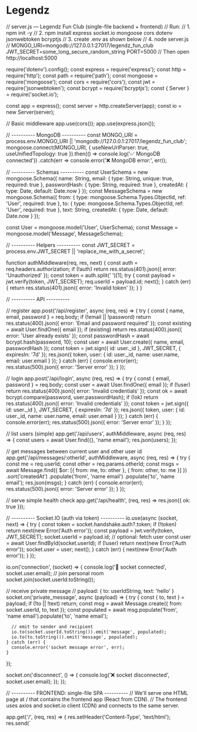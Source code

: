 # Legendz
// server.js — Legendz Fun Club (single-file backend + frontend)
// Run:
// 1. npm init -y
// 2. npm install express socket.io mongoose cors dotenv jsonwebtoken bcryptjs
// 3. create .env as shown below
// 4. node server.js
// MONGO_URI=mongodb://127.0.0.1:27017/legendz_fun_club
JWT_SECRET=some_long_secure_random_string
PORT=5000
// Then open http://localhost:5000

require('dotenv').config();
const express = require('express');
const http = require('http');
const path = require('path');
const mongoose = require('mongoose');
const cors = require('cors');
const jwt = require('jsonwebtoken');
const bcrypt = require('bcryptjs');
const { Server } = require('socket.io');

const app = express();
const server = http.createServer(app);
const io = new Server(server);

// Basic middleware
app.use(cors());
app.use(express.json());

// ---------- MongoDB ----------
const MONGO_URI = process.env.MONGO_URI || 'mongodb://127.0.0.1:27017/legendz_fun_club';
mongoose.connect(MONGO_URI, {
  useNewUrlParser: true,
  useUnifiedTopology: true
}).then(() => console.log('✅ MongoDB connected'))
  .catch(err => console.error('❌ MongoDB error:', err));

// ---------- Schemas ----------
const UserSchema = new mongoose.Schema({
  name: String,
  email: { type: String, unique: true, required: true },
  passwordHash: { type: String, required: true },
  createdAt: { type: Date, default: Date.now }
});
const MessageSchema = new mongoose.Schema({
  from: { type: mongoose.Schema.Types.ObjectId, ref: 'User', required: true },
  to: { type: mongoose.Schema.Types.ObjectId, ref: 'User', required: true },
  text: String,
  createdAt: { type: Date, default: Date.now }
});

const User = mongoose.model('User', UserSchema);
const Message = mongoose.model('Message', MessageSchema);

// ---------- Helpers ----------
const JWT_SECRET = process.env.JWT_SECRET || 'replace_me_with_a_secret';

function authMiddleware(req, res, next) {
  const auth = req.headers.authorization;
  if (!auth) return res.status(401).json({ error: 'Unauthorized' });
  const token = auth.split(' ')[1];
  try {
    const payload = jwt.verify(token, JWT_SECRET);
    req.userId = payload.id;
    next();
  } catch (err) {
    return res.status(401).json({ error: 'Invalid token' });
  }
}

// ---------- API ----------

// register
app.post('/api/register', async (req, res) => {
  try {
    const { name, email, password } = req.body;
    if (!email || !password) return res.status(400).json({ error: 'Email and password required' });
    const existing = await User.findOne({ email });
    if (existing) return res.status(400).json({ error: 'User already exists' });
    const passwordHash = await bcrypt.hash(password, 10);
    const user = await User.create({ name, email, passwordHash });
    const token = jwt.sign({ id: user._id }, JWT_SECRET, { expiresIn: '7d' });
    res.json({ token, user: { id: user._id, name: user.name, email: user.email } });
  } catch (err) {
    console.error(err);
    res.status(500).json({ error: 'Server error' });
  }
});

// login
app.post('/api/login', async (req, res) => {
  try {
    const { email, password } = req.body;
    const user = await User.findOne({ email });
    if (!user) return res.status(400).json({ error: 'Invalid credentials' });
    const ok = await bcrypt.compare(password, user.passwordHash);
    if (!ok) return res.status(400).json({ error: 'Invalid credentials' });
    const token = jwt.sign({ id: user._id }, JWT_SECRET, { expiresIn: '7d' });
    res.json({ token, user: { id: user._id, name: user.name, email: user.email } });
  } catch (err) {
    console.error(err);
    res.status(500).json({ error: 'Server error' });
  }
});

// list users (simple)
app.get('/api/users', authMiddleware, async (req, res) => {
  const users = await User.find({}, 'name email');
  res.json(users);
});

// get messages between current user and other user id
app.get('/api/messages/:otherId', authMiddleware, async (req, res) => {
  try {
    const me = req.userId;
    const other = req.params.otherId;
    const msgs = await Message.find({ $or: [{ from: me, to: other }, { from: other, to: me }] })
      .sort('createdAt')
      .populate('from', 'name email')
      .populate('to', 'name email');
    res.json(msgs);
  } catch (err) {
    console.error(err);
    res.status(500).json({ error: 'Server error' });
  }
});

// serve simple health check
app.get('/api/health', (req, res) => res.json({ ok: true }));

// ---------- Socket.IO (auth via token) ----------
io.use(async (socket, next) => {
  try {
    const token = socket.handshake.auth?.token;
    if (!token) return next(new Error('Auth error'));
    const payload = jwt.verify(token, JWT_SECRET);
    socket.userId = payload.id;
    // optional: fetch user
    const user = await User.findById(socket.userId);
    if (!user) return next(new Error('Auth error'));
    socket.user = user;
    next();
  } catch (err) {
    next(new Error('Auth error'));
  }
});

io.on('connection', (socket) => {
  console.log('🔌 socket connected', socket.user.email);
  // join personal room
  socket.join(socket.userId.toString());

  // receive private message
  // payload: { to: userIdString, text: 'hello' }
  socket.on('private_message', async (payload) => {
    try {
      const { to, text } = payload;
      if (!to || !text) return;
      const msg = await Message.create({ from: socket.userId, to, text });
      const populated = await msg.populate('from', 'name email').populate('to', 'name email');

      // emit to sender and recipient
      io.to(socket.userId.toString()).emit('message', populated);
      io.to(to.toString()).emit('message', populated);
    } catch (err) {
      console.error('socket message error', err);
    }
  });

  socket.on('disconnect', () => {
    console.log('❌ socket disconnected', socket.user.email);
  });
});

// ---------- FRONTEND: single-file SPA ----------
// We'll serve one HTML page at / that contains the frontend app (React from CDN).
// The frontend uses axios and socket.io client (CDN) and connects to the same server.

app.get('/', (req, res) => {
  res.setHeader('Content-Type', 'text/html');
  res.send(`<!doctype html>
<html>
  <head>
    <meta charset="utf-8" />
    <title>Legendz Fun Club</title>
    <meta name="viewport" content="width=device-width, initial-scale=1" />
    <!-- Tailwind via CDN for quick styling (dev only) -->
    <script src="https://cdn.tailwindcss.com"></script>
    <style>
      html,body,#root{height:100%}
    </style>
  </head>
  <body class="bg-gray-100">
    <div id="root"></div>

    <!-- React + ReactDOM UMD -->
    <script src="https://unpkg.com/react@18/umd/react.development.js"></script>
    <script src="https://unpkg.com/react-dom@18/umd/react-dom.development.js"></script>
    <!-- Axios -->
    <script src="https://cdn.jsdelivr.net/npm/axios/dist/axios.min.js"></script>
    <!-- Socket.IO client -->
    <script src="/socket.io/socket.io.js"></script>

    <script>
      const e = React.createElement;
      const { useState, useEffect, useRef } = React;

      const API_BASE = '';

      // helper to set axios auth header
      function setAuth(token) {
        if (token) axios.defaults.headers.common['Authorization'] = 'Bearer ' + token;
        else delete axios.defaults.headers.common['Authorization'];
      }

      function App() {
        const [token, setToken] = useState(localStorage.getItem('lfc_token'));
        const [user, setUser] = useState(JSON.parse(localStorage.getItem('lfc_user') || 'null'));

        useEffect(() => {
          if (token) setAuth(token);
        }, [token]);

        if (!token) {
          return e(Auth, { onLogin: (t, u) => {
            localStorage.setItem('lfc_token', t);
            localStorage.setItem('lfc_user', JSON.stringify(u));
            setToken(t); setUser(u); setAuth(t);
          }});
        }

        return e(LegendzFunClub, { token, user, onLogout: () => {
          localStorage.removeItem('lfc_token'); localStorage.removeItem('lfc_user');
          setToken(null); setUser(null); setAuth(null);
        }});
      }

      function Auth({ onLogin }) {
        const [mode, setMode] = useState('login');
        const [email, setEmail] = useState('');
        const [name, setName] = useState('');
        const [password, setPassword] = useState('');

        async function submit() {
          try {
            if (mode === 'login') {
              const r = await axios.post('/api/login', { email, password });
              onLogin(r.data.token, r.data.user);
            } else {
              const r = await axios.post('/api/register', { name, email, password });
              onLogin(r.data.token, r.data.user);
            }
          } catch (err) {
            alert(err.response?.data?.error || 'Auth failed');
          }
        }

        return e('div', { className: 'h-screen flex items-center justify-center' },
          e('div', { className: 'bg-white p-6 rounded shadow w-full max-w-md' },
            e('h2', { className: 'text-xl font-semibold mb-4' }, 'Legendz Fun Club — ' + mode),
            mode === 'register' && e('input', { placeholder: 'Name', value: name, onChange: e=>setName(e.target.value), className: 'w-full p-2 border rounded mb-2' }),
            e('input', { placeholder: 'Email', value: email, onChange: e=>setEmail(e.target.value), className: 'w-full p-2 border rounded mb-2' }),
            e('input', { type: 'password', placeholder: 'Password', value: password, onChange: e=>setPassword(e.target.value), className: 'w-full p-2 border rounded mb-4' }),
            e('button', { className: 'w-full bg-green-600 text-white py-2 rounded', onClick: submit }, mode === 'login' ? 'Login' : 'Register'),
            e('div', { className: 'text-center mt-3 text-sm' },
              e('button', { className: 'text-green-600', onClick: () => setMode(mode === 'login' ? 'register' : 'login') },
                mode === 'login' ? 'Create account' : 'Already have an account?'
              )
            )
          )
        );
      }

      function LegendzFunClub({ token, user, onLogout }) {
        const [users, setUsers] = useState([]);
        const [activeId, setActiveId] = useState(null);
        const [messages, setMessages] = useState({});
        const [input, setInput] = useState('');
        const socketRef = useRef(null);
        const endRef = useRef(null);

        useEffect(() => {
          setAuth(token);
          // fetch users
          axios.get('/api/users').then(r => {
            // server returns {_id, name, email}
            setUsers(r.data.map(u => ({ id: u._id, name: u.name || u.email, email: u.email })));
          }).catch(console.error);

          // connect socket
          const socket = io({ auth: { token } });
          socketRef.current = socket;

          socket.on('connect_error', (err) => console.error('Socket error', err));
          socket.on('message', (m) => {
            // populate local messages: m.from, m.to are objects
            const otherId = (m.from._id === user.id) ? m.to._id : m.from._id;
            setMessages(prev => {
              const arr = prev[otherId] ? [...prev[otherId]] : [];
              arr.push(m);
              return { ...prev, [otherId]: arr };
            });
          });

          return () => socket.disconnect();
        }, []);

        useEffect(() => { scrollToBottom(); }, [messages, activeId]);

        function scrollToBottom() { endRef.current?.scrollIntoView({ behavior: 'smooth' }); }

        async function openChat(otherId) {
          setActiveId(otherId);
          if (!messages[otherId]) {
            const r = await axios.get('/api/messages/' + otherId);
            setMessages(prev => ({ ...prev, [otherId]: r.data }));
          }
        }

        function sendMessage() {
          if (!input.trim() || !activeId) return;
          socketRef.current.emit('private_message', { to: activeId, text: input });
          setInput('');
        }

        return e('div', { className: 'h-screen w-screen flex text-sm' },
          // sidebar
          e('aside', { className: 'w-96 border-r bg-white flex flex-col' },
            e('header', { className: 'px-4 py-3 flex items-center gap-3 border-b' },
              e('div', { className: 'flex-1' },
                e('h1', { className: 'text-lg font-semibold' }, 'Legendz Fun Club'),
                e('p', { className: 'text-xs text-gray-500' }, user.name || user.email)
              ),
              e('button', { className: 'px-3 py-1 rounded-md border text-xs', onClick: onLogout }, 'Logout')
            ),
            e('div', { className: 'p-3' },
              e('input', { placeholder: 'Search', className: 'w-full rounded-md border p-2 text-sm' })
            ),
            e('div', { className: 'flex-1 overflow-auto' },
              users.map(u =>
                e('button', { key: u.id, onClick: () => openChat(u.id), className: 'w-full text-left flex gap-3 items-center px-3 py-2 hover:bg-gray-50' + (u.id === activeId ? ' bg-gray-50' : '') },
                  e('div', { className: 'w-12 h-12 rounded-full bg-indigo-400 flex items-center justify-center text-white font-semibold' }, (u.name||'U').slice(0,2)),
                  e('div', { className: 'flex-1' },
                    e('div', { className: 'font-medium' }, u.name),
                    e('div', { className: 'text-xs text-gray-500 truncate' }, (messages[u.id]||[]).slice(-1)[0]?.text || 'Say hi to start the chat')
                  )
                )
              )
            )
          ),
          // chat area
          e('main', { className: 'flex-1 flex flex-col' },
            activeId ? e(React.Fragment, null,
              e('div', { className: 'flex items-center gap-4 px-6 py-3 border-b bg-white' },
                e('div', { className: 'font-semibold' }, users.find(x=>x.id===activeId)?.name || 'Chat')
              ),
              e('div', { className: 'flex-1 overflow-auto p-6 bg-[url(\"data:image/svg+xml;utf8,<svg xmlns=\\'http://www.w3.org/2000/svg\\' width=\\'200\\' height=\\'200\\'><text x=\\'0\\' y=\\'15\\' font-size=\\'12\\' fill=\\'%23e5e7eb\\'>Legendz Fun Club background</text></svg>)\"]' },
                e('div', { className: 'max-w-3xl mx-auto' },
                  (messages[activeId]||[]).map((m, i) =>
                    e('div', { key: i, className: 'mb-3 flex ' + ((m.from._id === user.id) ? 'justify-end' : 'justify-start') },
                      e('div', { className: ((m.from._id === user.id) ? 'bg-green-600 text-white' : 'bg-white text-black border') + ' p-3 rounded-lg shadow-sm max-w-[70%]' },
                        e('div', null, m.text),
                        e('div', { className: 'text-[10px] text-gray-200 mt-1 text-right' }, new Date(m.createdAt).toLocaleTimeString())
                      )
                    )
                  ),
                  e('div', { ref: endRef })
                )
              ),
              e('div', { className: 'p-4 border-t bg-white' },
                e('div', { className: 'max-w-3xl mx-auto flex items-center gap-3' },
                  e('input', { value: input, onChange: e=>setInput(e.target.value), onKeyDown: e=>{ if(e.key==='Enter') sendMessage() }, placeholder: 'Type a message', className: 'w-full rounded-full border px-4 py-2 focus:outline-none' }),
                  e('button', { onClick: sendMessage, className: 'px-4 py-2 rounded-full bg-green-600 text-white font-semibold' }, 'Send')
                )
              )
            ) : e('div', { className: 'flex-1 flex items-center justify-center' }, 'Select a conversation to start chatting')
          )
        );
      }

      ReactDOM.createRoot(document.getElementById('root')).render(e(App));
    </script>
  </body>
</html>
`);
});

// ---------- start ----------
const PORT = process.env.PORT || 5000;
server.listen(PORT, () => {
  console.log('🚀 Legendz Fun Club running on port', PORT);
});
